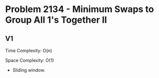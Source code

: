 # Problem 2134 - Minimum Swaps to Group All 1's Together II

## V1

Time Complexity: O(n)

Space Complexity: O(1)

- Sliding window.
